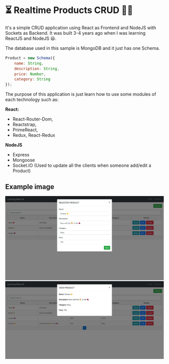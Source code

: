 # ⏳ Realtime Products CRUD 🍎🥖

It's a simple CRUD application using React as Frontend and NodeJS with Sockets as Backend. It was built 3-4 years ago when I was learning ReactJS and NodeJS 😃.

The database used in this sample is MongoDB and it just has one Schema.

```javascript
Product = new Schema({
    name: String,
    description: String,
    price: Number,
    category: String
});
```
The purpose of this application is just learn how to use some modules of each technology such as:

**React:**
- React-Router-Dom, 
- Reactstrap, 
- PrimeReact, 
- Redux, React-Redux

**NodeJS**
- Express
- Mongoose
- Socket.IO (Used to update all the clients when someone add/edit a Product)

## Example image
![Example image of the app running](Create-Product.png "Create Product Form")
![Example image of the app running](View-Product.png "View Product Modal")


